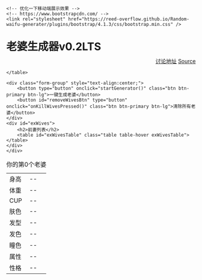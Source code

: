 <!DOCTYPE html>
<html>

<head>
    <meta charset="utf-8">
    <meta name="viewport" content="width=device-width, initial-scale=1.0">
    <meta http-equiv="X-UA-Compatible" content="ie=edge">
    <script src="https://reed-overflow.github.io/Random-waifu-generater/plugins/jquery-3.3.1.min.js"></script>
    <script src="https://reed-overflow.github.io/Random-waifu-generater/generator.js"></script>
    <script src="https://reed-overflow.github.io/Random-waifu-generater/data.js"></script>
    <title>老婆生成器Random waifu generator</title>

    <!-- 优化一下移动端展示效果 -->
    <!-- https://www.bootstrapcdn.com/ -->
    <link rel="stylesheet" href="https://reed-overflow.github.io/Random-waifu-generater/plugins/bootstrap/4.1.3/css/bootstrap.min.css" />

</head>

<body class="container">
    <h1 style="margin:30px 0px 10px 0px;">老婆生成器v0.2LTS</h1>
    <div class="form-group" style="text-align:right;">
        <a href="https://adnmb.com/t/15788691">讨论地址</a>
        <a href="https://github.com/reed-chan/Random-waifu-generater">Source</a>
    </div>
    <div class="table-responsive">
    <table id="wifeTable" class="table table-hover">
        <caption style="word-break:keep-all">你的第0个老婆</caption>
        <tr>
            <td id="heightText">身高</td>
            <td id="height">--</td>
        </tr>
        <tr>
            <td id="weightText">体重</td>
            <td id="weight">--</td>
        </tr>
        <tr>
            <td id="cupsizeText">CUP</td>
            <td id="cupsize">--</td>
        </tr>
        <tr>
            <td id="skinText">肤色</td>
            <td id="skin">--</td>
        </tr>
        <!-- <tr>
            <td id="ageText">年龄</td>
            <td id="age">--</td>
        </tr> -->
        <tr>
            <td id="hairstyleText">发型</td>
            <td id="hairstyle">--</td>
        </tr>
        <tr>
            <td id="hairColorText">发色</td>
            <td id="hairColor">--</td>
        </tr>
        <tr>
            <td id="eyeColorText">瞳色</td>
            <td id="eyeColor">--</td>
        </tr>
        <tr>
            <td id="attributeText">属性</td>
            <td id="attribute">--</td>
        </tr>
        <tr>
            <td id="characterText">性格</td>
            <td id="character">--</td>
        </tr>

    </table>
    
    <div class="form-group" style="text-align:center;">
        <button type="button" onclick="startGenerator()" class="btn btn-primary btn-lg">一键生成老婆</button>
        <button id="removeWivesBtn" type="button" onclick="onKillWivesPressed()" class="btn btn-primary btn-lg">清除所有老婆</button>
    </div>
    <div id="exWives">
		<h2>前妻列表</h2>
		<table id="exWivesTable" class="table table-hover exWivesTable"></table>
    </div>
    </div>
</body>

<style>
	#wifeTable tr > td {
		width: 50%;
	}
</style>

</html>
